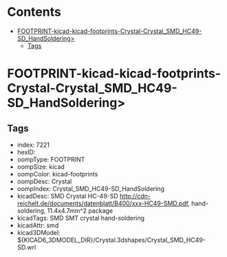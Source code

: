 



Contents
========

* [FOOTPRINT-kicad-kicad-footprints-Crystal-Crystal_SMD_HC49-SD_HandSoldering>](#footprint-kicad-kicad-footprints-crystal-crystal_smd_hc49-sd_handsoldering)
	* [Tags](#tags)

# FOOTPRINT-kicad-kicad-footprints-Crystal-Crystal_SMD_HC49-SD_HandSoldering>

## Tags

- index: 7221
- hexID: 
- oompType: FOOTPRINT
- oompSize: kicad
- oompColor: kicad-footprints
- oompDesc: Crystal
- oompIndex: Crystal_SMD_HC49-SD_HandSoldering
- kicadDesc: SMD Crystal HC-49-SD http://cdn-reichelt.de/documents/datenblatt/B400/xxx-HC49-SMD.pdf, hand-soldering, 11.4x4.7mm^2 package
- kicadTags: SMD SMT crystal hand-soldering
- kicadAttr: smd
- kicad3DModel: ${KICAD6_3DMODEL_DIR}/Crystal.3dshapes/Crystal_SMD_HC49-SD.wrl

